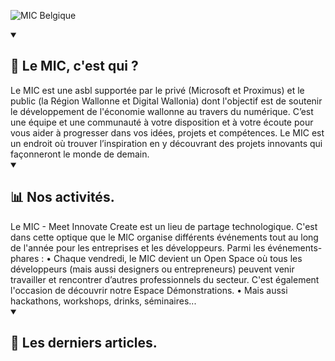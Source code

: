 ![MIC Belgique](https://cdn.discordapp.com/attachments/988803921634021466/997492237783007292/Capture_decran_2022-04-26_135503.png)

<details open> 
  <summary><h2>💫 Le MIC, c'est qui ?</h2></summary>
    Le MIC est une asbl supportée par le privé (Microsoft et Proximus) et le public (la Région Wallonne et Digital Wallonia) dont l'objectif est de soutenir le développement de l'économie wallonne au travers du numérique.
    C’est une équipe et une communauté à votre disposition et à votre écoute pour vous aider à progresser dans vos idées, projets et compétences. Le MIC est un endroit où trouver l’inspiration en y découvrant des projets innovants qui façonneront le monde de demain.
</details>


<details open> 
  <summary><h2>📊 Nos activités.</h2></summary>
    Le MIC - Meet Innovate Create est un lieu de partage technologique. C'est dans cette optique que le MIC organise différents événements tout au long de l'année pour les entreprises et les développeurs.
    Parmi les événements-phares :
    • Chaque vendredi, le MIC devient un Open Space où tous les développeurs (mais aussi designers ou entrepreneurs) peuvent venir travailler et rencontrer d’autres professionnels du secteur. C'est également l'occasion de découvrir notre Espace Démonstrations. 
    • Mais aussi hackathons, workshops, drinks, séminaires...
</details>

<details open> 
  <summary><h2>📕 Les derniers articles.</h2></summary>
    <!-- BLOG-POST-LIST:START -->
    <!-- BLOG-POST-LIST:END -->
</details>
